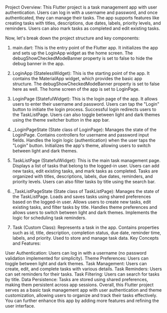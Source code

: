 Project Overview:
This Flutter project is a task management app with user authentication. Users can log in with a username and password, and once authenticated, they can manage their tasks. The app supports features like creating tasks with titles, descriptions, due dates, labels, priority levels, and reminders. Users can also mark tasks as completed and edit existing tasks.

Now, let's break down the project structure and key components:


1. main.dart:
This is the entry point of the Flutter app.
It initializes the app and sets up the LoginApp widget as the home screen.
The debugShowCheckedModeBanner property is set to false to hide the debug banner in the app.

2. LoginApp (StatelessWidget):
This is the starting point of the app.
It contains the MaterialApp widget, which provides the basic app structure.
The debugShowCheckedModeBanner property is set to false here as well.
The home screen of the app is set to LoginPage.

3. LoginPage (StatefulWidget):
This is the login page of the app.
It allows users to enter their username and password.
Users can tap the "Login" button to initiate the login process.
Successful login redirects users to the TaskListPage.
Users can also toggle between light and dark themes using the theme switcher button in the app bar.

4. _LoginPageState (State class of LoginPage):
Manages the state of the LoginPage.
Contains controllers for username and password input fields.
Handles the login logic (authentication) when the user taps the "Login" button.
Initializes the app's theme, allowing users to switch between light and dark themes.

5. TaskListPage (StatefulWidget):
This is the main task management page.
Displays a list of tasks that belong to the logged-in user.
Users can add new tasks, edit existing tasks, and mark tasks as completed.
Tasks are organized with titles, descriptions, labels, due dates, reminders, and priority levels.
Users can also filter tasks by title using the search bar.

6. _TaskListPageState (State class of TaskListPage):
Manages the state of the TaskListPage.
Loads and saves tasks using shared preferences based on the logged-in user.
Allows users to create new tasks, edit existing tasks, and filter tasks by title.
Handles theme preferences and allows users to switch between light and dark themes.
Implements the logic for scheduling task reminders.

7. Task (Custom Class):
Represents a task in the app.
Contains properties such as id, title, description, completion status, due date, reminder time, labels, and priority.
Used to store and manage task data.
Key Concepts and Features:

User Authentication: Users can log in with a username (no password validation implemented for simplicity).
Theme Preferences: Users can toggle between light and dark themes.
Task Management: Users can create, edit, and complete tasks with various details.
Task Reminders: Users can set reminders for their tasks.
Task Filtering: Users can search for tasks by title.
Data Persistence: Tasks are stored using shared preferences, making them persistent across app sessions.
Overall, this Flutter project serves as a basic task management app with user authentication and theme customization, allowing users to organize and track their tasks effectively. You can further enhance this app by adding more features and refining the user interface.

